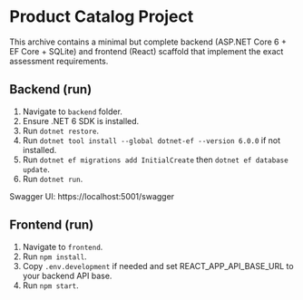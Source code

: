 # Product Catalog Project

This archive contains a minimal but complete backend (ASP.NET Core 6 + EF Core + SQLite) and frontend (React) scaffold that implement the exact assessment requirements.

## Backend (run)
1. Navigate to `backend` folder.
2. Ensure .NET 6 SDK is installed.
3. Run `dotnet restore`.
4. Run `dotnet tool install --global dotnet-ef --version 6.0.0` if not installed.
5. Run `dotnet ef migrations add InitialCreate` then `dotnet ef database update`.
6. Run `dotnet run`.

Swagger UI: https://localhost:5001/swagger

## Frontend (run)
1. Navigate to `frontend`.
2. Run `npm install`.
3. Copy `.env.development` if needed and set REACT_APP_API_BASE_URL to your backend API base.
4. Run `npm start`.

